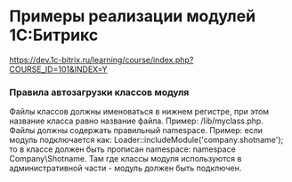 # Примеры реализации модулей 1C:Битрикс

https://dev.1c-bitrix.ru/learning/course/index.php?COURSE_ID=101&INDEX=Y

### Правила автозагрузки классов модуля

Файлы классов должны именоваться в нижнем регистре, при этом название класса равно название файла. Пример: /lib/myclass.php.
Файлы должны содержать правильный namespace. Пример: если модуль подключается как:
Loader::includeModule('company.shotname');
то в классе должен быть прописан namespace: namespace Company\Shotname.
Там где классы модуля используются в административной части - модуль должен быть подключен.
